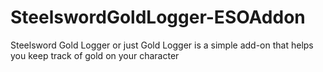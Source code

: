 # SteelswordGoldLogger-ESOAddon
Steelsword Gold Logger or just Gold Logger is a simple add-on that helps you keep track of gold on your character
